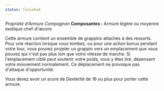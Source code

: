 ```yaml
---
status: finished
---
```

_Propriété d'Armure Compagnon_
__Composantes :__ Armure légère ou moyenne exotique chef-d'œuvre

Cette armure contient un ensemble de grappins attachés à des ressorts. Pour une réaction lorsque vous tombez, ou pour une action bonus pendant votre tour, vous pouvez projeter un grappin vers un emplacement que vous pouvez qui n'est pas plus loin que votre vitesse de marche. Si l'emplacement ciblé peut soutenir votre poids, vous y êtes tiré, dépensant votre mouvement normalement. Ce déplacement ne provoque pas d'attaque d'opportunité.

Vous devez avoir un score de Dextérité de 16 ou plus pour porter cette armure.